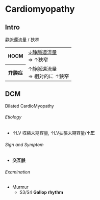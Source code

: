 <!--
Filename: 	Cardiomyopathy.md
Project: 	/Users/shume/Developer/mnemosyne/docs/MMB/docs/c_CV
Author: 	shumez <https://github.com/shumez>
Created: 	2019-04-03 17:27:8
Modified: 	2019-09-05 17:41:40
-----
Copyright (c) 2019 shumez
-->

# Cardiomyopathy


## Intro

静脈還流量 / 狭窄

<table>
	<tbody>
		<tr>
			<th>HOCM</th>
			<td>
				<u>&darr;静脈還流量</u><br>
				&rArr; &uarr;狭窄
			</td>
		</tr>
		<tr>
			<th>弁膜症</th>
			<td>
				&uarr;静脈還流量<br>
				&rArr; 相対的に &uarr;狭窄
			</td>
		</tr>
	</tbody>
</table>

<!-- <h6 id='intro-def'>Definition</h6> -->
<!-- <h6 id='intro-eti'>Etiology</h6> -->
<!-- <h6 id='intro-epi'>Epidemiology</h6> -->
<!-- <h6 id='intro-cls'>Classification</h6> -->
<!-- <h6 id='intro-sx'>Sign and Symptom</h6> -->
<!-- <h6 id='intro-cmp'>Complication</h6> -->
<!-- <h6 id='intro-ex'>Examination</h6> -->
<!-- <h6 id='intro-dx'>Diagnosis</h6> -->
<!-- <h6 id='intro-tx'>Treatment</h6> -->
<!-- <h6 id='intro-prg'>Prognosis</h6> -->
<!-- <h6 id='intro-app'>Appendix</h6> -->


## DCM

Dilated CardioMyopathy

<!-- <h6 id='dcm-def'>Definition</h6> -->
<h6 id='dcm-eti'>Etiology</h6>

- ↑LV 収縮末期容量, ↑LV拡張末期容量/**↑圧**

<!-- <h6 id='dcm-epi'>Epidemiology</h6> -->
<!-- <h6 id='dcm-cls'>Classification</h6> -->
<h6 id='dcm-sx'>Sign and Symptom</h6>

- **交互脈**

<!-- <h6 id='dcm-cmp'>Complication</h6> -->
<h6 id='dcm-ex'>Examination</h6>

- Murmur
	- S3/S4 **Gallop rhythm**

<!-- <h6 id='dcm-dx'>Diagnosis</h6> -->
<!-- <h6 id='dcm-tx'>Treatment</h6> -->
<!-- <h6 id='dcm-prg'>Prognosis</h6> -->
<!-- <h6 id='dcm-app'>Appendix</h6> -->


## 

<!-- ## -->
<!-- <h6 id='-def'>Definition</h6> -->
<!-- <h6 id='-eti'>Etiology</h6> -->
<!-- <h6 id='-epi'>Epidemiology</h6> -->
<!-- <h6 id='-cls'>Classification</h6> -->
<!-- <h6 id='-sx'>Sign and Symptom</h6> -->
<!-- <h6 id='-cmp'>Complication</h6> -->
<!-- <h6 id='-ex'>Examination</h6> -->
<!-- <h6 id='-dx'>Diagnosis</h6> -->
<!-- <h6 id='-tx'>Treatment</h6> -->
<!-- <h6 id='-prg'>Prognosis</h6> -->
<!-- <h6 id='-app'>Appendix</h6> -->

<!-- <style type="text/css">
	img{width: 50%; float: right;}
</style> -->